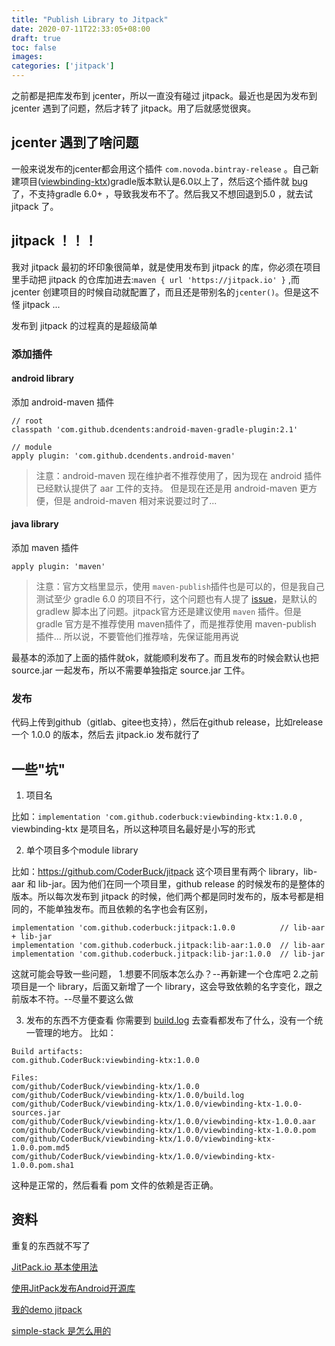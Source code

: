 ```yaml
---
title: "Publish Library to Jitpack"
date: 2020-07-11T22:33:05+08:00
draft: true
toc: false
images:
categories: ['jitpack']
---
```


之前都是把库发布到 jcenter，所以一直没有碰过 jitpack。最近也是因为发布到 jcenter 遇到了问题，然后才转了 jitpack。用了后就感觉很爽。

## jcenter 遇到了啥问题

一般来说发布的jcenter都会用这个插件 `com.novoda.bintray-release` 。自己新建项目([viewbinding-ktx](https://github.com/CoderBuck/viewbinding-ktx))gradle版本默认是6.0以上了，然后这个插件就 [bug](https://github.com/novoda/bintray-release/issues/298) 了，不支持gradle 6.0+ ，导致我发布不了。然后我又不想回退到5.0 ，就去试 jitpack 了。

## jitpack ！！！

我对 jitpack 最初的坏印象很简单，就是使用发布到 jitpack 的库，你必须在项目里手动把 jitpack 的仓库加进去:`maven { url 'https://jitpack.io' }` ,而jcenter 创建项目的时候自动就配置了，而且还是带别名的`jcenter()`。但是这不怪 jitpack ...


发布到 jitpack 的过程真的是超级简单

### 添加插件

#### android library

添加 android-maven 插件
```
// root
classpath 'com.github.dcendents:android-maven-gradle-plugin:2.1'

// module
apply plugin: 'com.github.dcendents.android-maven'

```
> 注意：android-maven 现在维护者不推荐使用了，因为现在 android 插件已经默认提供了 aar 工件的支持。 但是现在还是用 android-maven 更方便，但是 android-maven 相对来说要过时了...

#### java library

添加 maven 插件
```
apply plugin: 'maven'
```
> 注意：官方文档里显示，使用 `maven-publish`插件也是可以的，但是我自己测试至少 gradle 6.0 的项目不行，这个问题也有人提了 [issue](https://github.com/jitpack/jitpack.io/issues/3814)，是默认的 gradlew 脚本出了问题。jitpack官方还是建议使用 `maven` 插件。但是 gradle 官方是不推荐使用 maven插件了，而是推荐使用 maven-publish 插件... 所以说，不要管他们推荐啥，先保证能用再说

最基本的添加了上面的插件就ok，就能顺利发布了。而且发布的时候会默认也把 source.jar 一起发布，所以不需要单独指定 source.jar 工件。

### 发布

代码上传到github（gitlab、gitee也支持），然后在github release，比如release 一个 1.0.0 的版本，然后去 jitpack.io 发布就行了


## 一些"坑"

1. 项目名

比如：`implementation 'com.github.coderbuck:viewbinding-ktx:1.0.0` , viewbinding-ktx 是项目名，所以这种项目名最好是小写的形式

2. 单个项目多个module library

比如：https://github.com/CoderBuck/jitpack  这个项目里有两个 library，lib-aar 和 lib-jar。因为他们在同一个项目里，github release 的时候发布的是整体的版本。所以每次发布到 jitpack 的时候，他们两个都是同时发布的，版本号都是相同的，不能单独发布。而且依赖的名字也会有区别，

```
implementation 'com.github.coderbuck:jitpack:1.0.0  		// lib-aar + lib-jar
implementation 'com.github.coderbuck.jitpack:lib-aar:1.0.0	// lib-aar
implementation 'com.github.coderbuck.jitpack:lib-jar:1.0.0	// lib-jar
```
这就可能会导致一些问题，
1.想要不同版本怎么办？--再新建一个仓库吧
2.之前项目是一个 library，后面又新增了一个 library，这会导致依赖的名字变化，跟之前版本不符。--尽量不要这么做

3. 发布的东西不方便查看
你需要到 [build.log](https://jitpack.io/com/github/CoderBuck/viewbinding-ktx/1.0.0/build.log) 去查看都发布了什么，没有一个统一管理的地方。
比如：
```
Build artifacts:
com.github.CoderBuck:viewbinding-ktx:1.0.0

Files: 
com/github/CoderBuck/viewbinding-ktx/1.0.0
com/github/CoderBuck/viewbinding-ktx/1.0.0/build.log
com/github/CoderBuck/viewbinding-ktx/1.0.0/viewbinding-ktx-1.0.0-sources.jar
com/github/CoderBuck/viewbinding-ktx/1.0.0/viewbinding-ktx-1.0.0.aar
com/github/CoderBuck/viewbinding-ktx/1.0.0/viewbinding-ktx-1.0.0.pom
com/github/CoderBuck/viewbinding-ktx/1.0.0/viewbinding-ktx-1.0.0.pom.md5
com/github/CoderBuck/viewbinding-ktx/1.0.0/viewbinding-ktx-1.0.0.pom.sha1
```
这种是正常的，然后看看 pom 文件的依赖是否正确。


## 资料

重复的东西就不写了

[JitPack.io 基本使用法](https://juejin.im/post/5c2341cdf265da6134387300)

[使用JitPack发布Android开源库](https://www.gcssloop.com/course/PublishLibraryByJitPack)

[我的demo jitpack](https://github.com/CoderBuck/jitpack)

[simple-stack 是怎么用的](https://github.com/Zhuinden/simple-stack/blob/master/simple-stack/build.gradle.kts)
